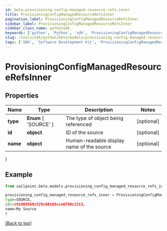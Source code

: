 ```yaml
---
id: beta-provisioning-config-managed-resource-refs-inner
title: ProvisioningConfigManagedResourceRefsInner
pagination_label: ProvisioningConfigManagedResourceRefsInner
sidebar_label: ProvisioningConfigManagedResourceRefsInner
sidebar_class_name: pythonsdk
keywords: ['python', 'Python', 'sdk', 'ProvisioningConfigManagedResourceRefsInner', 'BetaProvisioningConfigManagedResourceRefsInner'] 
slug: /tools/sdk/python/beta/models/provisioning-config-managed-resource-refs-inner
tags: ['SDK', 'Software Development Kit', 'ProvisioningConfigManagedResourceRefsInner', 'BetaProvisioningConfigManagedResourceRefsInner']
---
```


# ProvisioningConfigManagedResourceRefsInner


## Properties

Name | Type | Description | Notes
------------ | ------------- | ------------- | -------------
**type** |  **Enum** [  'SOURCE' ] | The type of object being referenced | [optional] 
**id** | **object** | ID of the source | [optional] 
**name** | **object** | Human-readable display name of the source | [optional] 
}

## Example

```python
from sailpoint.beta.models.provisioning_config_managed_resource_refs_inner import ProvisioningConfigManagedResourceRefsInner

provisioning_config_managed_resource_refs_inner = ProvisioningConfigManagedResourceRefsInner(
type=SOURCE,
id=2c91808568c529c60168cca6f90c1313,
name=My Source
)

```
[[Back to top]](#) 

